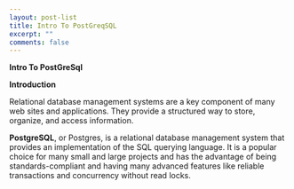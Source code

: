 ```yaml
---
layout: post-list
title: Intro To PostGreqSQL
excerpt: ""
comments: false
---
```


**Intro To PostGreSql**

**Introduction**

Relational database management systems are a key component of many web sites and applications. They provide a structured way to store, organize, and access information.

**PostgreSQL**, or Postgres, is a relational database management system that provides an implementation of the SQL querying language. It is a popular choice for many small and large projects and has the advantage of being standards-compliant and having many advanced features like reliable transactions and concurrency without read locks.